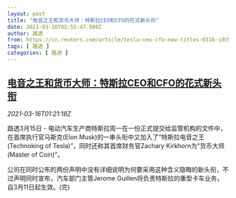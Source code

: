 ```yaml
---
layout: post
title: "电音之王和货币大师：特斯拉CEO和CFO的花式新头衔"
date: 2021-03-16T02:55:47.000Z
author: 路透
from: https://cn.reuters.com/article/tesla-ceo-cfo-new-titles-0316-idCNKBS2B803Y
tags: [ 路透 ]
categories: [ 路透 ]
---
```

<!--1615863347000-->
[电音之王和货币大师：特斯拉CEO和CFO的花式新头衔](https://cn.reuters.com/article/tesla-ceo-cfo-new-titles-0316-idCNKBS2B803Y)
------

<div>
<div><i>2021-03-16T01:21:18Z</i></div><p>路透3月15日 - 电动汽车生产商特斯拉周一在一份正式提交给监管机构的文件中，在首席执行官马斯克(Elon Musk)的一串头衔中又加入了“特斯拉电音之王(Technoking of Tesla)”，同时还称其首席财务官Zachary Kirkhorn为“货币大师(Master of Coin)”。</p><p>公司在同时公布的两份声明中没有详细说明为何要采用这种含义隐晦的新头衔，不过声明同时宣布，汽车部门主管Jerome Guillen将负责特斯拉的重型卡车业务，自3月11日起生效。(完)</p>
</div>
